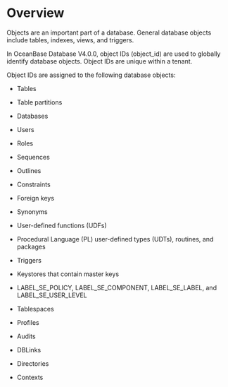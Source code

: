 # Overview

Objects are an important part of a database. General database objects include tables, indexes, views, and triggers.

In OceanBase Database V4.0.0, object IDs (object_id) are used to globally identify database objects. Object IDs are unique within a tenant.

Object IDs are assigned to the following database objects:

* Tables

* Table partitions

* Databases

* Users

* Roles

* Sequences

* Outlines

* Constraints

* Foreign keys

* Synonyms

* User-defined functions (UDFs)

* Procedural Language (PL) user-defined types (UDTs), routines, and packages

* Triggers

* Keystores that contain master keys

* LABEL_SE_POLICY, LABEL_SE_COMPONENT, LABEL_SE_LABEL, and LABEL_SE_USER_LEVEL

* Tablespaces

* Profiles

* Audits

* DBLinks

* Directories

* Contexts
